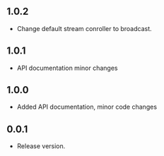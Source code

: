 ## 1.0.2
* Change default stream conroller to broadcast.

## 1.0.1
* API documentation minor changes

## 1.0.0
* Added API documentation, minor code changes

## 0.0.1
* Release version.
